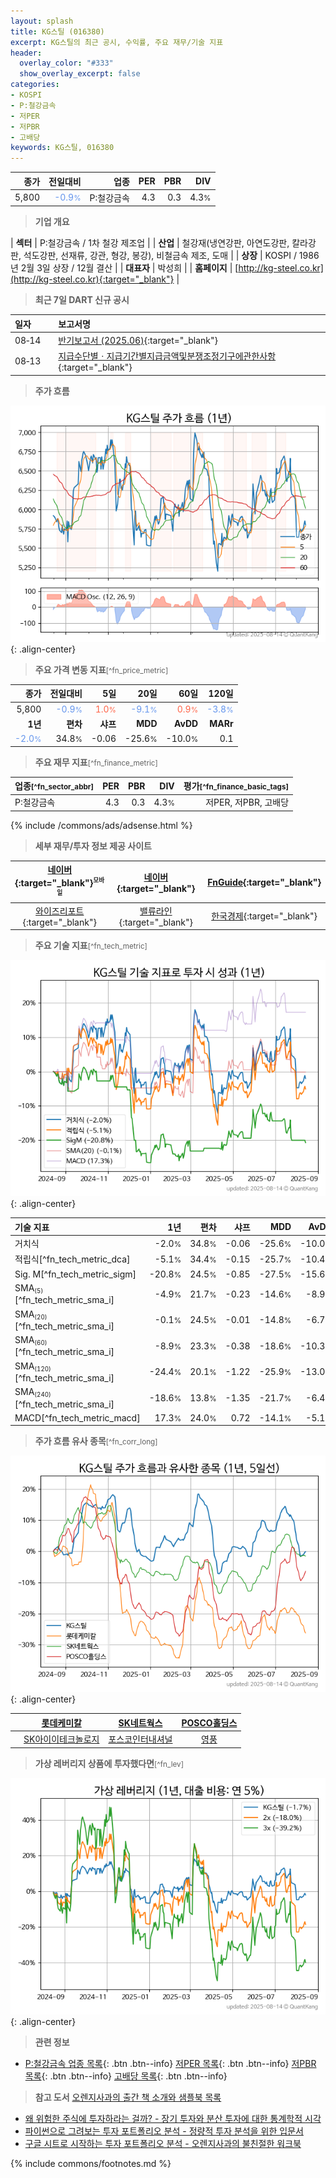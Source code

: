 ```yaml
---
layout: splash
title: KG스틸 (016380)
excerpt: KG스틸의 최근 공시, 수익률, 주요 재무/기술 지표
header:
  overlay_color: "#333"
  show_overlay_excerpt: false
categories:
- KOSPI
- P:철강금속
- 저PER
- 저PBR
- 고배당
keywords: KG스틸, 016380
---
```


| **종가** | **전일대비** | **업종** | **PER** | **PBR** | **DIV** |
| -------: | -----------: | -------: | ------: | ------: | ------: |
| 5,800 | <span style="color: cornflowerblue">-0.9<small>%</small></span> | P:철강금속 | 4.3 | 0.3 | 4.3<small>%</small> |

<!-- more -->


> **기업 개요**<a id="company"></a>

| <span style="white-space:nowrap;">**섹터**</span> | P:철강금속 / 1차 철강 제조업 |
| <span style="white-space:nowrap;">**산업**</span> | 철강재(냉연강판, 아연도강판, 칼라강판, 석도강판, 선재류, 강관, 형강, 봉강), 비철금속 제조, 도매 |
| <span style="white-space:nowrap;">**상장**</span> | KOSPI / 1986년 2월 3일 상장 / 12월 결산 |
| <span style="white-space:nowrap;">**대표자**</span> | 박성희 |
| <span style="white-space:nowrap;">**홈페이지**</span> | [http://kg-steel.co.kr](http://kg-steel.co.kr){:target="_blank"} |


> **최근 7일 DART 신규 공시**<a id="dart"></a>

| **일자** |      | **보고서명** |
| :------- | :--- | :----------- |
| 08&#x2011;14 | | [반기보고서 (2025.06)](https://dart.fss.or.kr/dsaf001/main.do?rcpNo=20250814003930){:target="_blank"} |
| 08&#x2011;13 | | [지급수단별ㆍ지급기간별지급금액및분쟁조정기구에관한사항](https://dart.fss.or.kr/dsaf001/main.do?rcpNo=20250813001340){:target="_blank"} |


> **주가 흐름**<a id="price"></a>

![016380](/stock/images/016380.png){: .align-center}


> **주요 가격 변동 지표**<small>[^fn_price_metric]</small>

| **종가** | **전일대비** | **5일** | **20일** | **60일** | **120일** |
| -------: | -----------: | ------: | -------: | -------: | --------: |
| 5,800 | <span style="color: cornflowerblue">-0.9<small>%</small></span> | <span style="color: tomato">1.0<small>%</small></span> | <span style="color: cornflowerblue">-9.1<small>%</small></span> | <span style="color: tomato">0.9<small>%</small></span> | <span style="color: cornflowerblue">-3.8<small>%</small></span> |
| **1년** | **편차** | **샤프** | **MDD** | **AvDD** | **MARr** |
| <span style="color: cornflowerblue">-2.0<small>%</small></span> | 34.8<small>%</small> | -0.06 | -25.6<small>%</small> | -10.0<small>%</small> | 0.1 |


> **주요 재무 지표**<small>[^fn_finance_metric]</small>

| **업종**<small>[^fn_sector_abbr]</small> | **PER** | **PBR** | **DIV** | **평가**<small>[^fn_finance_basic_tags]</small> |
| :--------------------------------------- | ------: | ------: | ------: | ----------------------------------------------: |
| P:철강금속 | 4.3 | 0.3 | 4.3<small>%</small> | 저PER, 저PBR, 고배당 |



{% include /commons/ads/adsense.html %}

> **세부 재무/투자 정보 제공 사이트**

| [네이버](https://m.stock.naver.com/domestic/stock/016380/finance/summary){:target="_blank"}<sup><small>모바일</small></sup> | [네이버](https://finance.naver.com/item/coinfo.naver?code=016380){:target="_blank"} | [FnGuide](https://comp.fnguide.com/SVO2/ASP/SVD_Invest.asp?gicode=A016380&MenuYn=Y){:target="_blank"} |
| :---: | :---: | :---: |
| [와이즈리포트](https://comp.wisereport.co.kr/company/c1040001.aspx?cmp_cd=016380){:target="_blank"} | [밸류라인](https://www.valueline.co.kr/finance/summary/016380){:target="_blank"} | [한국경제](https://markets.hankyung.com/stock/016380/financial-summary){:target="_blank"} |


> **주요 기술 지표**<small>[^fn_tech_metric]</small>


![016380](/stock/images/016380_tech.png){: .align-center}

| **기술 지표** | **1년** | **편차** | **샤프** | **MDD** | **AvDD** |
| :------------ | ------: | -----------: | -------: | ------: | -------: |
| 거치식 | -2.0<small>%</small> | 34.8<small>%</small> | -0.06 | -25.6<small>%</small> | -10.0<small>%</small> |
| 적립식[^fn_tech_metric_dca] | -5.1<small>%</small> | 34.4<small>%</small> | -0.15 | -25.7<small>%</small> | -10.4<small>%</small> |
| Sig. M[^fn_tech_metric_sigm] | -20.8<small>%</small> | 24.5<small>%</small> | -0.85 | -27.5<small>%</small> | -15.6<small>%</small> |
| SMA<small><sub>(5)</sub></small>[^fn_tech_metric_sma_i] | -4.9<small>%</small> | 21.7<small>%</small> | -0.23 | -14.6<small>%</small> | -8.9<small>%</small> |
| SMA<small><sub>(20)</sub></small>[^fn_tech_metric_sma_i] | -0.1<small>%</small> | 24.5<small>%</small> | -0.01 | -14.8<small>%</small> | -6.7<small>%</small> |
| SMA<small><sub>(60)</sub></small>[^fn_tech_metric_sma_i] | -8.9<small>%</small> | 23.3<small>%</small> | -0.38 | -18.6<small>%</small> | -10.3<small>%</small> |
| SMA<small><sub>(120)</sub></small>[^fn_tech_metric_sma_i] | -24.4<small>%</small> | 20.1<small>%</small> | -1.22 | -25.9<small>%</small> | -13.0<small>%</small> |
| SMA<small><sub>(240)</sub></small>[^fn_tech_metric_sma_i] | -18.6<small>%</small> | 13.8<small>%</small> | -1.35 | -21.7<small>%</small> | -6.4<small>%</small> |
| MACD[^fn_tech_metric_macd] | 17.3<small>%</small> | 24.0<small>%</small> | 0.72 | -14.1<small>%</small> | -5.1<small>%</small> |


> **주가 흐름 유사 종목**<a id="corr"></a><small>[^fn_corr_long]</small>

![016380](/stock/images/016380_corr.png){: .align-center}

|       | [롯데케미칼](/011170/) | [SK네트웍스](/001740/) | [POSCO홀딩스](/005490/) |
| :---: | :------------------------------------: | :------------------------------------: | :------------------------------------: |
|       | [SK아이이테크놀로지](/361610/) | [포스코인터내셔널](/047050/) | [영풍](/000670/) |


> **가상 레버리지 상품에 투자했다면**<a id="2x"></a><small>[^fn_lev]</small>

![016380](/stock/images/016380_2x.png){: .align-center}


> **관련 정보**

- [P:철강금속 업종 목록](/stats/sector/kospi_업종_철강금속_종목/){: .btn .btn--info} [저PER 목록](/fn/fn_low_per/){: .btn .btn--info} [저PBR 목록](/fn/fn_low_pbr/){: .btn .btn--info} [고배당 목록](/fn/fn_high_div/){: .btn .btn--info}

> **참고 도서** [오렌지사과의 출간 책 소개와 샘플북 목록](https://kongdori.tistory.com/691)

- [왜 위험한 주식에 투자하라는 걸까? - 장기 투자와 분산 투자에 대한 통계학적 시각](https://kongdori.tistory.com/421)
- [파이썬으로 그려보는 투자 포트폴리오 분석  - 정량적 투자 분석을 위한 입문서](https://kongdori.tistory.com/643)
- [구글 시트로 시작하는 투자 포트폴리오 분석 - 오렌지사과의 불친절한 워크북](https://kongdori.tistory.com/449)


{% include commons/footnotes.md %}